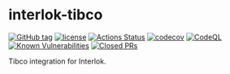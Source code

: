 # interlok-tibco

[![GitHub tag](https://img.shields.io/github/tag/adaptris/interlok-tibco.svg)](https://github.com/adaptris/interlok-tibco/tags)
[![license](https://img.shields.io/github/license/adaptris/interlok-tibco.svg)](https://github.com/adaptris/interlok-tibco/blob/develop/LICENSE)
[![Actions Status](https://github.com/adaptris/interlok-tibco/actions/workflows/gradle-publish.yml/badge.svg)](https://github.com/adaptris/interlok-tibco/actions)
[![codecov](https://codecov.io/gh/adaptris/interlok-tibco/branch/develop/graph/badge.svg)](https://codecov.io/gh/adaptris/interlok-tibco)
[![CodeQL](https://github.com/adaptris/interlok-tibco/workflows/CodeQL/badge.svg)](https://github.com/adaptris/interlok-tibco/security/code-scanning)
[![Known Vulnerabilities](https://snyk.io/test/github/adaptris/interlok-tibco/badge.svg?targetFile=build.gradle)](https://snyk.io/test/github/adaptris/interlok-tibco?targetFile=build.gradle)
[![Closed PRs](https://img.shields.io/github/issues-pr-closed/adaptris/interlok-tibco)](https://github.com/adaptris/interlok-tibco/pulls?q=is%3Apr+is%3Aclosed)

Tibco integration for Interlok.
